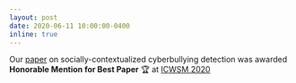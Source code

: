 ```yaml
---
layout: post
date: 2020-06-11 10:00:00-0400
inline: true
---
```


Our [paper](https://www.aaai.org/ojs/index.php/ICWSM/article/view/7345/7199) on socially-contextualized cyberbullying detection was awarded **Honorable Mention for Best Paper** :trophy: at [ICWSM 2020](https://www.icwsm.org/2020/index.html)